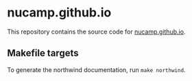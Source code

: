 # nucamp.github.io

This repository contains the source code for [nucamp.github.io](https://nucamp.github.io).

## Makefile targets

To generate the northwind documentation, run `make northwind`.
